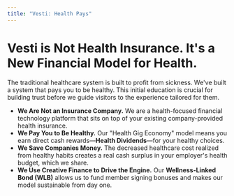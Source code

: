 ```yaml
---
title: "Vesti: Health Pays"
---
```


# Vesti is Not Health Insurance. It's a New Financial Model for Health.

The traditional healthcare system is built to profit from sickness. We've built a system that pays you to be healthy. This initial education is crucial for building trust before we guide visitors to the experience tailored for them.

* **We Are Not an Insurance Company.** We are a health-focused financial technology platform that sits on top of your existing company-provided health insurance.
* **We Pay You to Be Healthy.** Our "Health Gig Economy" model means you earn direct cash rewards—**Health Dividends**—for your healthy choices.
* **We Save Companies Money.** The decreased healthcare cost realized from healthy habits creates a real cash surplus in your employer's health budget, which we share.
* **We Use Creative Finance to Drive the Engine.** Our **Wellness-Linked Bond (WLB)** allows us to fund member signing bonuses and makes our model sustainable from day one.
